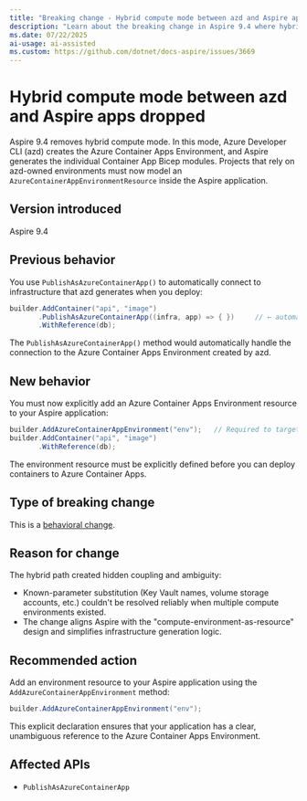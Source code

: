 ```yaml
---
title: "Breaking change - Hybrid compute mode between azd and Aspire apps dropped"
description: "Learn about the breaking change in Aspire 9.4 where hybrid compute mode support between azd and Aspire apps was dropped."
ms.date: 07/22/2025
ai-usage: ai-assisted
ms.custom: https://github.com/dotnet/docs-aspire/issues/3669
---
```


# Hybrid compute mode between azd and Aspire apps dropped

Aspire 9.4 removes hybrid compute mode. In this mode, Azure Developer CLI (azd) creates the Azure Container Apps Environment, and Aspire generates the individual Container App Bicep modules. Projects that rely on azd-owned environments must now model an `AzureContainerAppEnvironmentResource` inside the Aspire application.

## Version introduced

Aspire 9.4

## Previous behavior

You use `PublishAsAzureContainerApp()` to automatically connect to infrastructure that azd generates when you deploy:

```csharp
builder.AddContainer("api", "image")
       .PublishAsAzureContainerApp((infra, app) => { })     // ← automatically added infra
       .WithReference(db);
```

The `PublishAsAzureContainerApp()` method would automatically handle the connection to the Azure Container Apps Environment created by azd.

## New behavior

You must now explicitly add an Azure Container Apps Environment resource to your Aspire application:

```csharp
builder.AddAzureContainerAppEnvironment("env");   // Required to target ACA
builder.AddContainer("api", "image")
       .WithReference(db);
```

The environment resource must be explicitly defined before you can deploy containers to Azure Container Apps.

## Type of breaking change

This is a [behavioral change](../categories.md#behavioral-change).

## Reason for change

The hybrid path created hidden coupling and ambiguity:

- Known-parameter substitution (Key Vault names, volume storage accounts, etc.) couldn't be resolved reliably when multiple compute environments existed.
- The change aligns Aspire with the "compute-environment-as-resource" design and simplifies infrastructure generation logic.

## Recommended action

Add an environment resource to your Aspire application using the `AddAzureContainerAppEnvironment` method:

```csharp
builder.AddAzureContainerAppEnvironment("env");
```

This explicit declaration ensures that your application has a clear, unambiguous reference to the Azure Container Apps Environment.

## Affected APIs

- `PublishAsAzureContainerApp`
